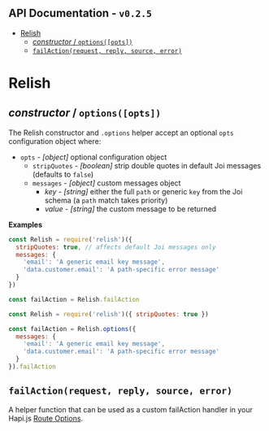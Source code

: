 <!-- version -->
API Documentation - `v0.2.5`
---
<!-- versionstop -->

<!-- toc -->

- [Relish](#relish)
  - [_constructor_ / `options([opts])`](#_constructor_--optionsopts)
  - [`failAction(request, reply, source, error)`](#failactionrequest-reply-source-error)

<!-- tocstop -->

# Relish

## _constructor_ / `options([opts])`
The Relish constructor and `.options` helper accept an optional `opts` configuration object where:

- `opts` - _[object]_ optional configuration object
  - `stripQuotes` - _[boolean]_ strip double quotes in default Joi messages (defaults to `false`)
  - `messages` - _[object]_ custom messages object
    - _key_ - _[string]_ either the full `path` or generic `key` from the Joi schema (a `path` match takes priority)
    - _value_ - _[string]_ the custom message to be returned

**Examples**
```javascript
const Relish = require('relish')({
  stripQuotes: true, // affects default Joi messages only
  messages: {
    'email': 'A generic email key message',
    'data.customer.email': 'A path-specific error message'
  }
})

const failAction = Relish.failAction
```
```javascript
const Relish = require('relish')({ stripQuotes: true })

const failAction = Relish.options({
  messages: {
    'email': 'A generic email key message',
    'data.customer.email': 'A path-specific error message'
  }
}).failAction
```

## `failAction(request, reply, source, error)`
A helper function that can be used as a custom failAction handler in your Hapi.js [Route Options][hapi-route-options].

<!-- URLs -->
[hapi-route-options]:http://hapijs.com/api#route-options
